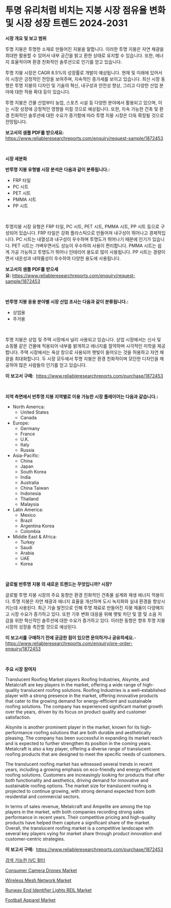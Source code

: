 <p><h1>투명 유리처럼 비치는 지붕 시장 점유율 변화 및 시장 성장 트렌드 2024-2031</h1></p><p><strong>시장 개요 및 보고 범위</strong></p>
<p><p>투명 지붕은 투명한 소재로 만들어진 지붕을 말합니다. 이러한 투명 지붕은 자연 채광을 최대한 활용할 수 있어서 내부 공간을 밝고 환한 상태로 유지할 수 있습니다. 또한, 에너지 효율적이며 환경 친화적인 솔루션으로 인기를 얻고 있습니다.</p><p>투명 지붕 시장은 CAGR 8.5%의 성장률로 개발이 예상됩니다. 현재 및 미래에 있어서 이 시장은 긍정적인 전망을 보여주며, 지속적인 증가세를 보이고 있습니다. 최신 시장 동향은 투명 지붕의 디자인 및 기술의 혁신, 내구성과 안전성 향상, 그리고 다양한 산업 분야에 대한 적용 확대 등이 있습니다.</p><p>투명 지붕은 건물 산업부터 농업, 스포츠 시설 등 다양한 분야에서 활용되고 있으며, 이는 시장 성장에 긍정적인 영향을 미칠 것으로 예상됩니다. 또한, 지속 가능한 건축 및 환경 친화적인 솔루션에 대한 수요가 증가함에 따라 투명 지붕 시장은 더욱 확장될 것으로 전망됩니다.</p></p>
<p><strong>보고서의 샘플 PDF를 받으세요:</strong> <a href="https://www.reliableresearchreports.com/enquiry/request-sample/1872453">https://www.reliableresearchreports.com/enquiry/request-sample/1872453</a></p>
<p>&nbsp;</p>
<p><strong>시장 세분화</strong></p>
<p><strong>반투명 지붕 유형별 시장 분석은 다음과 같이 분류됩니다.:</strong></p>
<p><ul><li>FRP 타일</li><li>PC 시트</li><li>PET 시트</li><li>PMMA 시트</li><li>PP 시트</li></ul></p>
<p>&nbsp;</p>
<p><p>투명지붕 시장 유형은 FRP 타일, PC 시트, PET 시트, PMMA 시트, PP 시트 등으로 구성되어 있습니다. FRP 타일은 강화 플라스틱으로 만들어져 내구성이 뛰어나고 경제적입니다. PC 시트는 내열성과 내구성이 우수하며 투명도가 뛰어나기 때문에 인기가 있습니다. PET 시트는 가벼우면서도 성능이 우수하여 사용이 편리합니다. PMMA 시트는 쉽게 가공 가능하고 투명도가 뛰어나 인테리어 용도로 많이 사용됩니다. PP 시트는 경량이면서 내온성과 내약품성이 우수하여 다양한 용도에 사용됩니다.</p></p>
<p><strong>보고서의 샘플 PDF를 받으세요:</strong>&nbsp;<a href="https://www.reliableresearchreports.com/enquiry/request-sample/1872453">https://www.reliableresearchreports.com/enquiry/request-sample/1872453</a></p>
<p>&nbsp;</p>
<p><strong> 반투명 지붕 응용 분야별 시장 산업 조사는 다음과 같이 분류됩니다.:</strong></p>
<p><ul><li>상업용</li><li>주거용</li></ul></p>
<p>&nbsp;</p>
<p><p>투명 지붕은 상업 및 주택 시장에서 널리 사용되고 있습니다. 상업 시장에서는 신사 및 쇼핑몰 같은 건물에 적용되어 내부를 밝게하고 에너지를 절약하며 시각적인 미학을 제공합니다. 주택 시장에서는 옥상 창으로 사용되어 햇빛이 들어오는 것을 허용하고 자연 채광을 최대화합니다. 두 시장 모두에서 투명 지붕은 환경 친화적이며 모던한 디자인을 제공하여 많은 사람들의 인기를 얻고 있습니다.</p></p>
<p><strong>이 보고서 구매:</strong>&nbsp; <a href="https://www.reliableresearchreports.com/purchase/1872453">https://www.reliableresearchreports.com/purchase/1872453</a></p>
<p>&nbsp;</p>
<p><strong>지역 측면에서 반투명 지붕 지역별로 이용 가능한 시장 플레이어는 다음과 같습니다.:</strong></p>
<p><ul>
    <li>
        North America:
        <ul>
            <li>United States</li>
            <li>Canada</li>
        </ul>
    </li>
    <li>
        Europe:
        <ul>
            <li>Germany</li>
            <li>France</li>
            <li>U.K.</li>
            <li>Italy</li>
            <li>Russia</li>
        </ul>
    </li>
    <li>
        Asia-Pacific:
        <ul>
            <li>China</li>
            <li>Japan</li>
            <li>South Korea</li>
            <li>India</li>
            <li>Australia</li>
            <li>China Taiwan</li>
            <li>Indonesia</li>
            <li>Thailand</li>
            <li>Malaysia</li>
        </ul>
    </li>
    <li>
        Latin America:
        <ul>
            <li>Mexico</li>
            <li>Brazil</li>
            <li>Argentina Korea</li>
            <li>Colombia</li>
        </ul>
    </li>
    <li>
        Middle East & Africa:
        <ul>
            <li>Turkey</li>
            <li>Saudi</li>
            <li>Arabia</li>
            <li>UAE</li>
            <li>Korea</li>
        </ul>
    </li>
    </ul></p>
<p>&nbsp;</p>
<p><strong>글로벌 반투명 지붕 의 새로운 트렌드는 무엇입니까? 시장?</strong></p>
<p><p>글로벌 투명 지붕 시장의 주요 동향은 환경 친화적인 건축물 설계와 재생 에너지 적용이다. 투명 지붕은 자연 채광과 에너지 효율을 개선하며 도시 녹지화와 실내 환경을 향상시키는데 사용된다. 최근 기술 발전으로 인해 투명 재료로 만들어진 지붕 제품이 다양해지고 시장 수요가 증가하고 있다. 또한 기후 변화 대응을 위해 햇빛 차단 및 열 및 소음 저감을 위한 혁신적인 솔루션에 대한 수요가 증가하고 있다. 이러한 동향은 향후 투명 지붕 시장의 성장을 촉진할 것으로 예상된다.</p></p>
<p><strong>이 보고서를 구매하기 전에 궁금한 점이 있으면 문의하거나 공유하세요.</strong>- <a href="https://www.reliableresearchreports.com/enquiry/pre-order-enquiry/1872453">https://www.reliableresearchreports.com/enquiry/pre-order-enquiry/1872453</a></p>
<p>&nbsp;</p>
<p><strong>주요 시장 참여자</strong></p>
<p><p>Translucent Roofing Market players Roofing Industries, Alsynite, and Metalcraft are key players in the market, offering a wide range of high-quality translucent roofing solutions. Roofing Industries is a well-established player with a strong presence in the market, offering innovative products that cater to the growing demand for energy-efficient and sustainable roofing solutions. The company has experienced significant market growth over the years, driven by its focus on product quality and customer satisfaction.</p><p>Alsynite is another prominent player in the market, known for its high-performance roofing solutions that are both durable and aesthetically pleasing. The company has been successful in expanding its market reach and is expected to further strengthen its position in the coming years. Metalcraft is also a key player, offering a diverse range of translucent roofing products that are designed to meet the specific needs of customers.</p><p>The translucent roofing market has witnessed several trends in recent years, including a growing emphasis on eco-friendly and energy-efficient roofing solutions. Customers are increasingly looking for products that offer both functionality and aesthetics, driving demand for innovative and sustainable roofing options. The market size for translucent roofing is projected to continue growing, with strong demand expected from both residential and commercial sectors.</p><p>In terms of sales revenue, Metalcraft and Ampelite are among the top players in the market, with both companies recording strong sales performance in recent years. Their competitive pricing and high-quality products have helped them capture a significant share of the market. Overall, the translucent roofing market is a competitive landscape with several key players vying for market share through product innovation and customer-centric strategies.</p></p>
<p><strong>이 보고서 구매:</strong>&nbsp;&nbsp;<a href="https://www.reliableresearchreports.com/purchase/1872453">https://www.reliableresearchreports.com/purchase/1872453</a></p>
<p><p><a href="https://github.com/sougarounis/Market-Research-Report-List-3/blob/main/12017612262.md">검색 가능한 IVC 필터</a></p><p><a href="https://github.com/julyju69/Market-Research-Report-List-2/blob/main/consumer-camera-drones-market.md">Consumer Camera Drones Market</a></p><p><a href="https://view.publitas.com/reportprime-1/wireless-mesh-network-market-size-market-share-and-global-market-analysis-report-2024-2031/">Wireless Mesh Network Market</a></p><p><a href="https://issuu.com/reportprime-2/docs/runway-end-identifier-lights-reil-m_e90fc9ea7326f5">Runway End Identifier Lights REIL Market</a></p><p><a href="https://github.com/gdfhhhj/Market-Research-Report-List-3/blob/main/football-apparel-market.md">Football Apparel Market</a></p></p>
